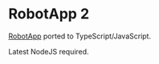 # RobotApp 2

[RobotApp](https://github.com/marinasundstrom/RobotApp) ported to TypeScript/JavaScript.

Latest NodeJS required.